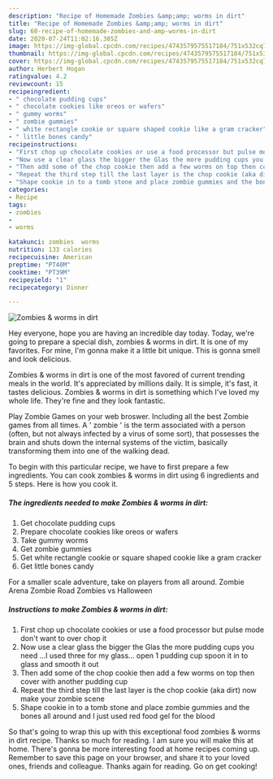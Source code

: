 ```yaml
---
description: "Recipe of Homemade Zombies &amp;amp; worms in dirt"
title: "Recipe of Homemade Zombies &amp;amp; worms in dirt"
slug: 60-recipe-of-homemade-zombies-and-amp-worms-in-dirt
date: 2020-07-24T11:02:16.385Z
image: https://img-global.cpcdn.com/recipes/4743579575517184/751x532cq70/zombies-worms-in-dirt-recipe-main-photo.jpg
thumbnail: https://img-global.cpcdn.com/recipes/4743579575517184/751x532cq70/zombies-worms-in-dirt-recipe-main-photo.jpg
cover: https://img-global.cpcdn.com/recipes/4743579575517184/751x532cq70/zombies-worms-in-dirt-recipe-main-photo.jpg
author: Herbert Hogan
ratingvalue: 4.2
reviewcount: 15
recipeingredient:
- " chocolate pudding cups"
- " chocolate cookies like oreos or wafers"
- " gummy worms"
- " zombie gummies"
- " white rectangle cookie or square shaped cookie like a gram cracker"
- " little bones candy"
recipeinstructions:
- "First chop up chocolate cookies or use a food processor but pulse mode don&#39;t want to over chop it"
- "Now use a clear glass the bigger the Glas the more pudding cups you need ...I used three for my glass... open 1 pudding cup spoon it in to glass and smooth it out"
- "Then add some of the chop cookie then add a few worms on top then cover with another pudding cup"
- "Repeat the third step till the last layer is the chop cookie (aka dirt) now make your zombie scene"
- "Shape cookie in to a tomb stone and place zombie gummies and the bones all around and I just used red food gel for the blood"
categories:
- Recipe
tags:
- zombies
- 
- worms

katakunci: zombies  worms 
nutrition: 133 calories
recipecuisine: American
preptime: "PT40M"
cooktime: "PT39M"
recipeyield: "1"
recipecategory: Dinner

---
```



![Zombies &amp; worms in dirt](https://img-global.cpcdn.com/recipes/4743579575517184/751x532cq70/zombies-worms-in-dirt-recipe-main-photo.jpg)

Hey everyone, hope you are having an incredible day today. Today, we're going to prepare a special dish, zombies &amp; worms in dirt. It is one of my favorites. For mine, I'm gonna make it a little bit unique. This is gonna smell and look delicious.

Zombies &amp; worms in dirt is one of the most favored of current trending meals in the world. It's appreciated by millions daily. It is simple, it's fast, it tastes delicious. Zombies &amp; worms in dirt is something which I've loved my whole life. They're fine and they look fantastic.

Play Zombie Games on your web broswer. Including all the best Zombie games from all times. A &#39; zombie &#39; is the term associated with a person (often, but not always infected by a virus of some sort), that possesses the brain and shuts down the internal systems of the victim, basically transforming them into one of the walking dead.


To begin with this particular recipe, we have to first prepare a few ingredients. You can cook zombies &amp; worms in dirt using 6 ingredients and 5 steps. Here is how you cook it.

<!--inarticleads1-->

##### The ingredients needed to make Zombies &amp; worms in dirt:

1. Get  chocolate pudding cups
1. Prepare  chocolate cookies like oreos or wafers
1. Take  gummy worms
1. Get  zombie gummies
1. Get  white rectangle cookie or square shaped cookie like a gram cracker
1. Get  little bones candy


For a smaller scale adventure, take on players from all around. Zombie Arena Zombie Road Zombies vs Halloween 

<!--inarticleads2-->

##### Instructions to make Zombies &amp; worms in dirt:

1. First chop up chocolate cookies or use a food processor but pulse mode don&#39;t want to over chop it
1. Now use a clear glass the bigger the Glas the more pudding cups you need ...I used three for my glass... open 1 pudding cup spoon it in to glass and smooth it out
1. Then add some of the chop cookie then add a few worms on top then cover with another pudding cup
1. Repeat the third step till the last layer is the chop cookie (aka dirt) now make your zombie scene
1. Shape cookie in to a tomb stone and place zombie gummies and the bones all around and I just used red food gel for the blood




So that's going to wrap this up with this exceptional food zombies &amp; worms in dirt recipe. Thanks so much for reading. I am sure you will make this at home. There's gonna be more interesting food at home recipes coming up. Remember to save this page on your browser, and share it to your loved ones, friends and colleague. Thanks again for reading. Go on get cooking!
